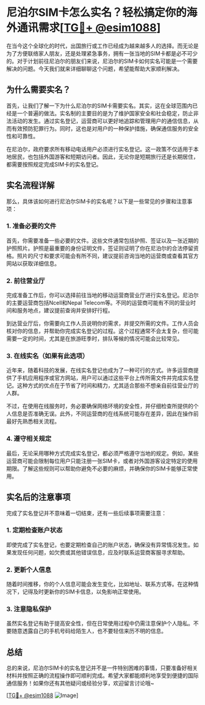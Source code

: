 # 尼泊尔SIM卡怎么实名？轻松搞定你的海外通讯需求[[TG💪+ @esim1088](https://t.me/s/esim1088)]

在当今这个全球化的时代，出国旅行或工作已经成为越来越多人的选择。而无论是为了方便联络家人朋友，还是处理紧急事务，拥有一张当地的SIM卡都是必不可少的。对于计划前往尼泊尔的朋友们来说，尼泊尔的SIM卡如何实名可能是一个需要解决的问题。今天我们就来详细聊聊这个问题，希望能帮助大家顺利解决。

## 为什么需要实名？

首先，让我们了解一下为什么尼泊尔的SIM卡需要实名。其实，这在全球范围内已经是一个普遍的做法。实名制的主要目的是为了维护国家安全和社会稳定，防止非法活动的发生。通过实名登记，运营商可以更好地追踪和管理用户的通信信息，从而有效预防犯罪行为。同时，这也是对用户的一种保护措施，确保通信服务的安全性和可靠性。

在尼泊尔，政府要求所有移动电话用户必须进行实名登记。这一政策不仅适用于本地居民，也包括外国游客和短期访问者。因此，无论你是短期旅行还是长期居住，都需要按照规定完成SIM卡的实名登记。

## 实名流程详解

那么，具体该如何进行尼泊尔SIM卡的实名呢？以下是一些常见的步骤和注意事项：

### 1. 准备必要的文件

首先，你需要准备一些必要的文件。这些文件通常包括护照、签证以及一张近期的护照照片。护照是最重要的身份证明文件，签证则证明了你在尼泊尔的合法停留资格。照片的尺寸和要求可能会有所不同，建议提前咨询当地的运营商或查看其官方网站以获取详细信息。

### 2. 前往营业厅

完成准备工作后，你可以选择前往当地的移动运营商营业厅进行实名登记。尼泊尔的主要运营商包括Ncell和Nepal Telecom等。不同的运营商可能有不同的营业时间和服务地点，建议提前查询并安排好行程。

到达营业厅后，你需要向工作人员说明你的需求，并提交所需的文件。工作人员会核对你的信息，并帮助你完成实名登记的过程。这个过程通常不会太复杂，但可能需要一定的时间，尤其是在旅游旺季时，排队等候的情况可能会比较常见。

### 3. 在线实名（如果有此选项）

近年来，随着科技的发展，在线实名登记也成为了一种可行的方式。许多运营商提供了手机应用程序或官方网站，用户可以通过这些平台上传所需文件并完成实名登记。这种方式的优点在于节省了时间和精力，尤其适合那些不想亲自前往营业厅的人群。

不过，在使用在线服务时，务必要确保网络环境的安全性，并仔细检查所提供的个人信息是否准确无误。此外，不同运营商的在线系统可能存在差异，因此在操作前最好先熟悉相关流程。

### 4. 遵守相关规定

最后，无论采用哪种方式完成实名登记，都必须严格遵守当地的规定。例如，某些运营商可能会限制每位用户只能注册一张SIM卡，或者对外国游客设定特定的使用期限。了解这些规则可以帮助你避免不必要的麻烦，并确保你的SIM卡能够正常使用。

## 实名后的注意事项

完成了实名登记并不意味着一切结束，还有一些后续事项需要注意：

### 1. 定期检查账户状态

即使完成了实名登记，也要定期检查自己的账户状态，确保没有异常情况发生。如果发现任何问题，如欠费或其他错误信息，应及时联系运营商客服寻求帮助。

### 2. 更新个人信息

随着时间推移，你的个人信息可能会发生变化，比如地址、联系方式等。在这种情况下，记得及时更新你的SIM卡信息，以免影响正常使用。

### 3. 注意隐私保护

虽然实名登记有助于提高安全性，但在日常使用过程中仍需注意保护个人隐私。不要随意透露自己的手机号码给陌生人，也不要轻信来历不明的信息。

## 总结

总的来说，尼泊尔SIM卡的实名登记并不是一件特别困难的事情，只要准备好相关材料并按照正确的流程操作即可顺利完成。希望大家都能顺利地享受到便捷的国际通信服务！如果你还有其他疑问或经验分享，欢迎留言讨论哦~

[[TG💪+ @esim1088](https://t.me/s/esim1088) ![Image](https://i.postimg.cc/4NQfJmqS/Snipaste-2025-05-13-00-14-12.png)]